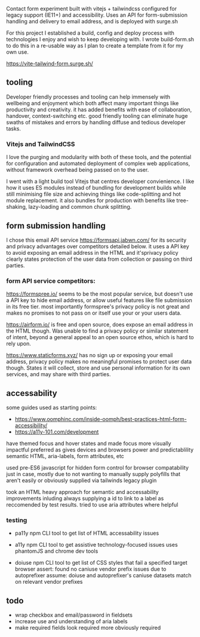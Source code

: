 Contact form experiment built with vitejs + tailwindcss configured for legacy support (IE11+) and accessibility. Uses an API for form-submission handling and delivery to email address, and is deployed with surge.sh

For this project I established a build, config and deploy process with technologies I enjoy and wish to keep developing with. I wrote build-form.sh to do this in a re-usable way as I plan to create a template from it for my own use.

https://vite-tailwind-form.surge.sh/

## tooling

Developer friendly processes and tooling can help immensely with wellbeing and enjoyment which both affect many important things like productivity and creativity. it has added benefits with ease of collaboration, handover, context-switching etc. good friendly tooling can eliminate huge swaths of mistakes and errors by handling diffuse and tedious developer tasks.

### Vitejs and TailwindCSS

I love the purging and modularity with both of these tools, and the potential for configuration and automated deployment of complex web applications, without framework overhead being passed on to the user.

I went with a light build tool Vitejs that centres developer convienience. I like how it uses ES modules instead of bundling for development builds while still minimising file size and achieving things like code-splitting and hot module replacement. it also bundles for production with benefits like tree-shaking, lazy-loading and common chunk splitting.

## form submission handling

I chose this email API service https://formsapi.jabwn.com/ for its security and privacy advantages over competitors detailed below. it uses a API key to avoid exposing an email address in the HTML and it'sprivacy policy clearly states protection of the user data from collection or passing on third parties.

### form API service competitors:

https://formspree.io/ seems to be the most popular service, but doesn't use a API key to hide email address, or allow useful features like file submission in its free tier. most importantly formspree's privacy policy is not great and makes no promises to not pass on or itself use your or your users data.

https://airform.io/ is free and open source, does expose an email address in the HTML though. Was unable to find a privacy policy or similar statement of intent, beyond a general appeal to an open source ethos, which is hard to rely upon.

https://www.staticforms.xyz/ has no sign up or exposing your email address, privacy policy makes no meaningful promises to protect user data though. States it will collect, store and use personal information for its own services, and may share with third parties.

## accessability

some guides used as starting points:

- https://www.oomphinc.com/inside-oomph/best-practices-html-form-accessibility/
- https://a11y-101.com/development

have themed focus and hover states and made focus more visually impactful
preferred as gives devices and browsers power and predictablility
semantic HTML, aria-labels, form attributes, etc

used pre-ES6 javascript for hidden form control for browser compatability just in case, mostly due to not wanting to manually supply polyfills that aren't easily or obviously supplied via tailwinds legacy plugin

took an HTML heavy approach for semantic and accessability improvements inluding always supplying a id to link to a label as reccomended by test results. tried to use aria attributes where helpful

### testing

- pa11y npm CLI tool to get list of HTML accessability issues

- a11y npm CLI tool to get assistive technology-focused issues
  uses phantomJS and chrome dev tools

- doiuse npm CLI tool to get list of CSS styles that fail a specified target browser
  assert: found no caniuse vendor prefix issues due to autoprefixer
  assume: doiuse and autoprefixer's caniuse datasets match on relevant vendor prefixes

## todo

- wrap checkbox and email/password in fieldsets
- increase use and understanding of aria labels
- make required fields look required more obviously required
